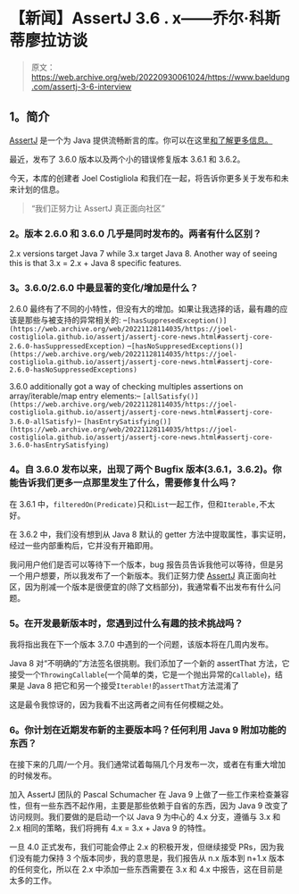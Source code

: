 # 【新闻】AssertJ 3.6 . x——乔尔·科斯蒂廖拉访谈

> 原文：<https://web.archive.org/web/20220930061024/https://www.baeldung.com/assertj-3-6-interview>

## 1。简介

[AssertJ](https://web.archive.org/web/20221128114035/https://joel-costigliola.github.io/assertj/index.html) 是一个为 Java 提供流畅断言的库。你可以在这里[和](/web/20221128114035/https://www.baeldung.com/introduction-to-assertj)[了解更多信息。](/web/20221128114035/https://www.baeldung.com/assertJ-java-8-features)

最近，发布了 3.6.0 版本以及两个小的错误修复版本 3.6.1 和 3.6.2。

今天，本库的创建者 Joel Costigliola 和我们在一起，将告诉你更多关于发布和未来计划的信息。

> “我们正努力让 AssertJ 真正面向社区”

### 2。版本 2.6.0 和 3.6.0 几乎是同时发布的。两者有什么区别？

2.x versions target Java 7 while 3.x target Java 8\. Another way of seeing this is that 3.x = 2.x + Java 8 specific features.

### 3。3.6.0/2.6.0 中最显著的变化/增加是什么？

2.6.0 最终有了不同的小特性，但没有大的增加。如果让我选择的话，最有趣的应该是那些与被支持的异常相关的:
–`[hasSuppresedException()](https://web.archive.org/web/20221128114035/https://joel-costigliola.github.io/assertj/assertj-core-news.html#assertj-core-2.6.0-hasSuppressedException)`
–`[hasNoSuppresedExceptions()](https://web.archive.org/web/20221128114035/https://joel-costigliola.github.io/assertj/assertj-core-news.html#assertj-core-2.6.0-hasNoSuppressedExceptions)`

3.6.0 additionally got a way of checking multiples assertions on array/iterable/map entry elements:– `[allSatisfy()](https://web.archive.org/web/20221128114035/https://joel-costigliola.github.io/assertj/assertj-core-news.html#assertj-core-3.6.0-allSatisfy)`– `[hasEntrySatisfying()](https://web.archive.org/web/20221128114035/https://joel-costigliola.github.io/assertj/assertj-core-news.html#assertj-core-3.6.0-hasEntrySatisfying)`

### 4。自 3.6.0 发布以来，出现了两个 Bugfix 版本(3.6.1，3.6.2)。你能告诉我们更多一点那里发生了什么，需要修复什么吗？

在 3.6.1 中，`filteredOn(Predicate)`只和`List`一起工作，但和`Iterable,`不太好。

在 3.6.2 中，我们没有想到从 Java 8 默认的 getter 方法中提取属性，事实证明，经过一些内部重构后，它并没有开箱即用。

我问用户他们是否可以等待下一个版本，bug 报告员告诉我他可以等待，但是另一个用户想要，所以我发布了一个新版本。我们正努力使 [AssertJ](https://web.archive.org/web/20221128114035/https://joel-costigliola.github.io/assertj/) 真正面向社区，因为削减一个版本是很便宜的(除了文档部分)，我通常看不出发布有什么问题。

### 5。在开发最新版本时，您遇到过什么有趣的技术挑战吗？

我将指出我在下一个版本 3.7.0 中遇到的一个问题，该版本将在几周内发布。

Java 8 对“不明确的”方法签名很挑剔。我们添加了一个新的 assertThat 方法，它接受一个`ThrowingCallable`(一个简单的类，它是一个抛出异常的`Callable`)，结果是 Java 8 把它和另一个接受`Iterable!`的`assertThat`方法混淆了

这是最令我惊讶的，因为我看不出这两者之间有任何模糊之处。

### 6。你计划在近期发布新的主要版本吗？任何利用 Java 9 附加功能的东西？

在接下来的几周/一个月。我们通常试着每隔几个月发布一次，或者在有重大增加的时候发布。

加入 AssertJ 团队的 Pascal Schumacher 在 Java 9 上做了一些工作来检查兼容性，但有一些东西不起作用，主要是那些依赖于自省的东西，因为 Java 9 改变了访问规则。我们要做的是启动一个以 Java 9 为中心的 4.x 分支，遵循与 3.x 和 2.x 相同的策略，我们将拥有 4.x = 3.x + Java 9 的特性。

一旦 4.0 正式发布，我们可能会停止 2.x 的积极开发，但继续接受 PRs，因为我们没有能力保持 3 个版本同步，我的意思是，我们报告从 n.x 版本到 n+1.x 版本的任何变化，所以在 2.x 中添加一些东西需要在 3.x 和 4.x 中报告，这在目前是太多的工作。